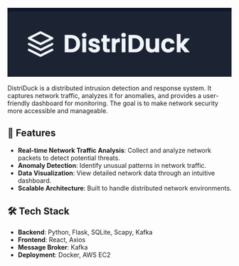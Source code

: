 ![](https://github.com/yusufmunircloud/AWS-Projects/blob/main/img/Screenshot%202024-09-19%20at%205.40.26%20PM.png?raw=true)

DistriDuck is a distributed intrusion detection and response system. It captures network traffic, analyzes it for anomalies, and provides a user-friendly dashboard for monitoring. The goal is to make network security more accessible and manageable.

## 🚀 Features

- **Real-time Network Traffic Analysis**: Collect and analyze network packets to detect potential threats.
- **Anomaly Detection**: Identify unusual patterns in network traffic.
- **Data Visualization**: View detailed network data through an intuitive dashboard.
- **Scalable Architecture**: Built to handle distributed network environments.

## 🛠️ Tech Stack

- **Backend**: Python, Flask, SQLite, Scapy, Kafka
- **Frontend**: React, Axios
- **Message Broker**: Kafka
- **Deployment**: Docker, AWS EC2
